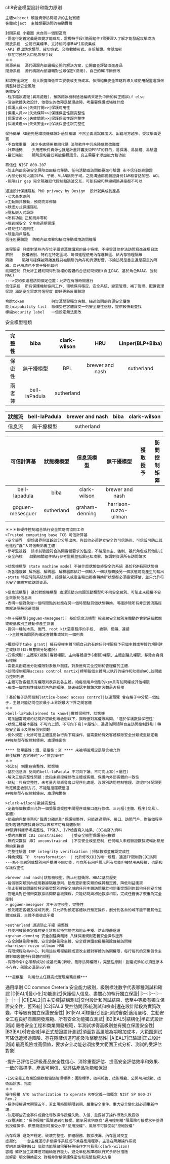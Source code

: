 ch8安全模型設計和能力原則
```
主體subject 觸發資源訪問請求的主動實體
客體object  主體想要訪問的被動實體

封閉系統 小範圍 來自同一個製造商
-需進行定義定義是改變才能成功，需獨特手段(脆弱組件)需要深入了解才能發起攻擊成功
開放系統  公認行業標準、支持相同標準API系統集成
-API 提出請求類型、確切方式、交換數據形式、身份驗證、會話加密
-存在可預見入口點攻擊手段
＊＊
開源系統  源代碼跟內部邏輯公開的解決方案，公開審查評議改進產品
閉源系統  源代碼跟內部邏輯對公眾保密(商用)，自己的RD不斷修改

默認安全設定  最大限度降低首次安裝或支持成本，依照組織安全策略對導入或使用配置選項做調整降低安全風險
失效安全 
-程序錯誤處理(異常處理)、預防錯誤機制通過編碼來避免中斷的糾正錯誤if else
-沒做軟體失效設計、他發生的故障是整理故障，考量要保護或犧牲什麼
|保護人員<<|失效打開>>|保護可用性
|保護人員<<|失效保障>>|保護保密性跟完整性
|保護資產<<|失效關閉>>|保護保密性跟完整性
|保護資產<<|失效安全>>|保護保密性跟完整性

保持簡單 RD避免把環境機構設計過於複雜 不然全面測試難度大、出錯地方越多、受攻擊面更寬
-不自我重覆  減少多處使用相同代碼 消除軟件中冗余降低修改難度
-計算極簡    少用應軟件資源也就是計畫評審技術PERT的目的，易保護、易排錯、易驗證
-最低耗能    顯則是和最低耗能編程語言，真正需要才添加能力和功能

零信任 NIST 800-207
-防止內部突破安全屏障自由橫向移動，任何活動或訪問都要進行驗證 永不信任始終驗證
-內部分段防火牆ISFW、子網、VLAN隔開子域，之間溝通都要驗證身份IAM和會話加密、ACL
-氣隙air gap 完全隔離取代控制和過濾交互，可能有線和無線網路連接都不可以

通過設計保護隱私 PbD privacy by Design  設計就集成到產品
-七大基本原則
>主動而非被動，預防而非修補
>默認方式保護隱私
>隱私嵌入式設計
>所有功能 正和而非零和
>端到端安全 全生命週期保護
>可見性和透明性
>尊重用戶隱私
信任但要驗證  防範內部攻擊和橫向移動環境訪問權限

進程限定 只能對某些內存位子跟資源做讀寫的最小特權，不接受其他非法訪問寫進違規日誌
界限    授權級別、特約在特定區域、每個進程使用內存邏輯區、給內存物理隔離
隔離    隔離可確保被隔離進程只被關聯的內存和資源影響，不論訪問是善意還是惡意的隔離，自己崩潰也不會干擾到其他 
訪問控制 只允許主體訪問得到授權的客體的合法訪問規則(自主DAC、基於角色RAAC、強制MAC)
--->受約束進程訪問個定位置：允許在有限時間運行
信任系統  所有保護機制協同工作、環境保持穩定、安全系統、變更管理、補丁管理、配置管理
保證 滿足安全需求可信程度 即時更新反覆驗證

令牌token            與資源關聯獨立客體、描述訪問前資源安全屬性
能力capability list  每個受控客體寶文一列安全屬性信息，提供較快截查找
標編security label   一但設定無法更改
```
安全模型種類

|完整性|biba|clark-wilson|HRU|Linper(BLP+Biba)|
|:--:|:--:|:--:|:--:|:--:|
|保密性|無干擾模型|BPL|brewer and nash|sutherland|
|兩者兼|bell-laPadula|sutherland||

|狀態流|bell-laPadula|brewer and nash|biba|clark-wilson|
|:--:|:--:|:--:|:--:|:--:|
|信息流|無干擾模型|sutherland|||

|可信計算基|狀態機模型|信息流模型|無干擾模型|獲取授予|訪問控制矩陣|
|:--:|:--:|:--:|:--:|:--:|:--:|
bell-lapadula|biba|clark-wilson|brewer and nash|
goguen-mesesguer|sutherland|graham-denning|harrison-ruzzo-ullman|

```
＊＊＊軟硬件控制組合執行安全策略而協同工作
>Trusted computing base TCB 可信計算基  
-安全邊界  假想邊界與其餘部分分隔出來，與其他必須建立安全的可信路徑、可信殼可防止其他進程”蠢“入可信殼影響主體
-參考監視器  請求前驗證符合訪問客體要求的監控，不論是自主、強制、基於角色或其他形式
-安全內核   啟動相關組件執行參考監視並抵禦已知攻擊，協調對資源所有訪問請求

>狀態機模型 state machine model 不碖什麼狀態始終安全的系統 基於FSM有限狀態機
-為各種複雜 解析器、解碼器、解釋器都給訂一個輸入一個狀態轉換另一個狀態可能產生的輸出
-state 特定時刻系統快照、接受輸入或產生輸出都會轉換新狀態都必須接受評估、並只允許符合安全策略方式訪問資源．

>信息流模型| 基於狀態機模型 處理流動方向跟流動類型和不同安全級別、可阻止未授權不安全來限制信息流
-表明一個對象從一個時間點的狀態在另一個時間點另個狀態轉換，明確排除所有非定義流路徑來解決隱蔽信道問題

>無干擾模型(goguen-meseguer)| 基於信息流模型 較高級安全級別主體動作會對系統狀態或較低級別主體動作產生影響
-提供一種防木馬、後門、root kit惡意程序的手段、 級聯、反饋、連接
-->主體可訪問預先確定客體集或域的一個列表

>獲取授予take grant| 擁有授權主體可把自己的有的任何權限授予另個主體或客體的規則建立或移除(缺:無意間分配權限)
-四條規則：主獲取(複製)客體權限、主向客體授予(複製)權限、主體創建先權限、移除自身擁有權線
-需要具創建獲分配權限對象帳戶創建，對象是有完全控制和管理權的主體．
>訪問控制矩陣access control martix|標明每個主體可以執行的操作和功能的ACL訪問能力控制列表
-主體可對客體具有權限列表存到各主體，給每個用戶個別的key具有訪問權或其他權限
-形成一個強制性或基於角色的矩陣，快速確認主體請求對客體是否授權

？基於格子訪問控制lattice-based access control|快速預覽 會在格子中分配一個位子，主體只能訪問位於最小上界跟最大下界之間客體
＊＊
>bell-laPadula(need to know)|數據保密性、狀態機
-可按因需可知的訪問許可級別跟級別以下，攔截低對高權限訪問、'適於保護數據保密性'
-狀態三種基本屬性 不可向上讀、不可向下寫(＊屬性)、通過訪問矩陣自主訪問控制歸則｜轉換安全跟涉及隱蔽信到問題
-例外規定：允許可信主體違反執行向下寫操作，當需要給有效客體移除安全分類或重新定義
##強制型存取控制使用、處理機密性

**** 簡單屬性：讀、星屬性：寫 **** 未被明確規定是隱含被允許
最佳解釋"否定陳述">>"隱含操作"
＊＊
>biba| 側重在完整性、狀態機
-基於信息流 反向的bell-laPadula 不可向下讀、不可向上寫(＊屬性)
-解決三個完整性問題：放指未經授權修改主體或客體、保護內外部客體的一致性
-缺點：只有完整性、未考量內部威脅會以程序化處理、沒設別訪問控制管理、沒提供分配跟更改定義密級別方式、不能阻擋隱蔽信道
##強制型存取控制使用、處理完整性

>clark-wilson|數據完整性
-定義每個數據只允許一個受限或受控中間程序或接口進行修改、三元祖(主體、程序(交易)、客體)
-組織的完整事務和'職責分離原則'保護完整性，只能透過程序、接口、訪問門戶，對每個程序能對客體的數據資源可以做和不可有具體限制
##跟資料庫參考完整性、TP寫入、IVP檢查寫入結果、CDI被寫入資料
-受約束數據 CDI constrained    |受安全模型保護任何數據
-無約束數據 UDI unconstrained  |不受安全模型控制，任何輸入未經驗證數據或輸出都是無約束數據
-完整性驗證 IVP integrity verification |掃描數據並確認完成性
-轉換規程 TP  transformation  | 允許修改CDI的唯一規程，通過TP限制對CDI訪問
---為不同級別或類別用戶提供不同功能，可向所有用戶顯示所有功能但被禁用未授權，也是和保護保密性

>brewer and nash|狀態機模型、防止利益衝除、HBAC基於歷史
-每個衝突類別內使用數據隔離原則、動態更新衝突類的成員和定義、降低利益衝突
-阻止有權訪問屬於特定衝突類別的安全域的任何主體訪問屬於相同衝突類別的其他任何安全域
-管理員對任何衝突數據訪問都會被攔截，只能訪問與初始數據相關，完成任務後才恢復為完全控制
> goguen-meseguer 非干涉性模型、完整性
-預先確定客體及或域列表，只允許對預定客體執行預定操作，劃分到各自的域不能干擾其他主體域成員、主體不能彼此干擾

>sutherland 透過防止干擾 完整性 
-只使用被預先定義的安全狀態保持完整性和阻止干擾、防止隱蔽信道
>graham-denning 安全創建與刪除 八條保護規則定義安全操作邊界
-安全創建刪除客體、安全創建刪除主體、安全提供讀取授權刪除傳輸訪問權
>harrison ruzzo ullman HRU
-有限規程及為中心、利用這些規程編輯或更改主體對客體的訪問權限，每行每列的交集包含主體對個客體持行具體的規程
-有限命令(必須都成功)或基元集(新增、刪除訪問權限)，完整性原則：創建或添加必須是原本不存在、刪除必須是已存在

***星模型  利用分支任務完成實現業務目標***
```
通用準則 CC common Creteria 安全能力級別，級別標注數字代表哪種測試和確認
|D|EAL1|最小化|功能測試|保護個人信息、盡關心的執行獨立保證|
|:--:|:--|:--|:--|:--|
|C1|EAL2|自主安控|結構測試|交付設計和測試結果、低至中等級有獨立保證安全性，舊系統|
|C2|EAL3|受控訪問|系統測試和檢查|還在設計階段為實質改變，中等級有獨立保證安全性|
|B1|EAL4|標籤化|設計測試審查|適用嚴格、主動安全工程良好商業開發規範、所有安全功能獨立測試|
|B2|EAL5|結構化|半正式設計測試|嚴格安全工程和商業開發規範，半測試求得高級別並有獨立保證安全性|
|B3|EAL6|安全域|半正式驗證設計測試|須面對高風險為期增加成本，大範圍測試可降低遭滲透風險、存在隱蔽信道可能及攻擊脆弱性|
|A|EAL7|已驗證|正式設計測試|最高風險或高價值，要求安全功能必須接受大範圍正式分析、測試的受評估對象|

-提升已評估已評級產品安全性信心、消除重復評估、提高安全評估效率和效果、一致的高標準、產品可用信、受評估產品功能和保證
```
-ISO定義工商業設備軟體協議管理標準：國際標準、技術報告、技術規範、公開可用規範、技術勘誤表、指南
＊＊
操作授權 ATO authorization to operate RMF定義一個概念 NIST SP 800-37 Rev.2
-操作授權通常期限五年，若出現時間期限到期、嚴重安全事件、重大安全變化就必須重新申請．
-決定哪些安全事件或變化導致操作授權失敗、入侵、重要補丁操作導致失敗要做
-四種決策："操作授權"風險達到可接受、繼承另家供應商"通用控制權"限風險可接受水平並得到授權操作、供應商達到可接受水平"使用授權"、風險不可接受就"拒絕授權"

內存保護 避免不穩定、破壞完整性、拒絕服務、數據洩漏、內存區域交互
虛擬化   一台主機運行多個操作系統或不兼容應用程序，主旨在隔離操作系統
受約素或限制接口 借助功能隱藏需要特殊操作才可看見(clark-wilson)
容錯 雖然發生故障但可繼續運行能力，避免單點故障和執行冗余部分措施
加解密 明文轉換密文 對稱非對稱保護保密性和完整性解決方案

```
